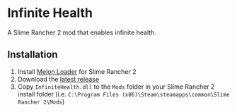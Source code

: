 # Infinite Health

A Slime Rancher 2 mod that enables infinite health.

## Installation

1. Install [Melon Loader](https://melonwiki.xyz/#/?id=automated-installation) for Slime Rancher 2
1. Download the [latest release](https://github.com/markekraus/SR2InfiniteHealth/releases)
1. Copy `InfiniteHealth.dll` to the `Mods` folder in your Slime Rancher 2 install folder (i.e. `C:\Program Files (x86)\Steam\steamapps\common\Slime Rancher 2\Mods`)
